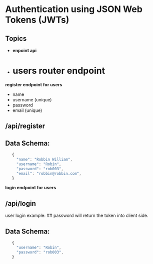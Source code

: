 # Authentication using JSON Web Tokens (JWTs)

## Topics

- **enpoint api**
- # users router endpoint

**register endpoint for users**

- name
- username (unique)
- password
- email (unique)

## /api/register

## Data Schema:

```js
   {
     "name": "Robbin William",
     "username": "Robin",
     "password": "rob003",
     "email": "robbin@robbin.com",
   }
```

**login endpoint for users**

## /api/login

user login example: ## password will return the token into client side.

## Data Schema:

```js
   {
     "username": "Robin",
     "password": "rob003",
   }
```
